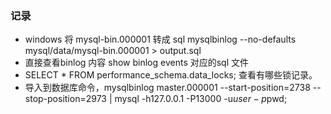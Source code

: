 ### 记录
- windows 将 mysql-bin.000001 转成 sql  mysqlbinlog --no-defaults mysql/data/mysql-bin.000001 > output.sql
- 直接查看binlog 内容 show binlog events 对应的sql 文件
- SELECT * FROM performance_schema.data_locks; 查看有哪些锁记录。
- 导入到数据库命令，mysqlbinlog master.000001  --start-position=2738 --stop-position=2973 | mysql -h127.0.0.1 -P13000 -u$user -p$pwd; 